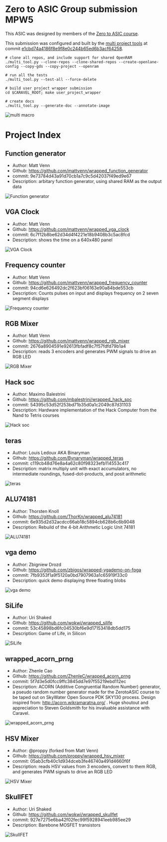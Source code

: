 
# Zero to ASIC Group submission MPW5

This ASIC was designed by members of the [Zero to ASIC course](https://zerotoasiccourse.com).

This submission was configured and built by the [multi project tools](https://github.com/mattvenn/multi_project_tools) at commit [e1cbd74a4186f8e9f8e0c244b65ed6b3acf64258](https://github.com/mattvenn/multi_project_tools/commit/e1cbd74a4186f8e9f8e0c244b65ed6b3acf64258).

    # clone all repos, and include support for shared OpenRAM
    ./multi_tool.py --clone-repos --clone-shared-repos --create-openlane-config --copy-gds --copy-project --openram

    # run all the tests
    ./multi_tool.py --test-all --force-delete

    # build user project wrapper submission
    cd $CARAVEL_ROOT; make user_project_wrapper

    # create docs
    ./multi_tool.py --generate-doc --annotate-image

![multi macro](pics/multi_macro_annotated.png)

# Project Index

## Function generator

* Author: Matt Venn
* Github: https://github.com/mattvenn/wrapped_function_generator
* commit: 9e73784d43a91d70cb1a7c9c5d42037f49ed9e67
* Description: arbitary function generator, using shared RAM as the output data

![Function generator](pics/function_generator.png)

## VGA Clock

* Author: Matt Venn
* Github: https://github.com/mattvenn/wrapped_vga_clock
* commit: 6c7f12b8be62d34d4f4221e18b9408b3c5ac8fcd
* Description: shows the time on a 640x480 panel

![VGA Clock](pics/vga_clock.jpg)

## Frequency counter

* Author: Matt Venn
* Github: https://github.com/mattvenn/wrapped_frequency_counter
* commit: 94cd6e626492dc2f623bf06163e90a84bde553cb
* Description: Counts pulses on input and displays frequency on 2  seven segment displays

![Frequency counter](pics/frequency_counter.png)

## RGB Mixer

* Author: Matt Venn
* Github: https://github.com/mattvenn/wrapped_rgb_mixer
* commit: 2676a8904591e92613fbfadf8c7f57fdfd79b1a4
* Description: reads 3 encoders and generates PWM signals to drive an RGB LED

![RGB Mixer](pics/schematic.jpg)

## Hack soc

* Author: Maximo Balestrini
* Github: https://github.com/mbalestrini/wrapped_hack_soc
* commit: 54395c53d52f253bd71b35d0a1c2049c87d31103
* Description: Hardware implementation of the Hack Computer from the Nand to Tetris courses

![Hack soc](pics/project.jpg)

## teras

* Author: Louis Ledoux AKA Binaryman
* Github: https://github.com/Bynaryman/wrapped_teras
* commit: c119cb48d76e8a4a62c80f98323efb114553c417
* Description: matrix multiply unit with exact accumulators, no intermediate roundings, fused-dot-products, and posit arithmetic

![teras](pics/teras_4x3.png)

## ALU74181

* Author: Thorsten Knoll
* Github: https://github.com/ThorKn/wrapped_alu74181
* commit: 6e935d2d32acdcc66ab18c5894cb628b6c6b9048
* Description: Rebuild of the 4-bit Arithmetic Logic Unit 74181

![ALU74181](pics/alu74181_gds.png)

## vga demo

* Author: Zbigniew Drozd
* Github: https://github.com/zbigos/wrapped-vgademo-on-fpga
* commit: 7fb9353f1a9f5120a0bd7907963a1c65919f33c0
* Description: quick demo displaying three floating blobs

![vga demo](pics/screen.png)

## SiLife

* Author: Uri Shaked
* Github: https://github.com/wokwi/wrapped_silife
* commit: 53c45898bd6fc04530bf6e9d17153418db5dd175
* Description: Game of Life, in Silicon

![SiLife](pics/silife.png)

## wrapped_acorn_prng

* Author: Zhenle Cao
* Github: https://github.com/ZhenleC/wrapped_acorn_prng
* commit: 5f7d3e5d0fcc9ffc3845dd7e97f55219ebd112ec
* Description: ACORN (Additive Congruential Random Number) generator, a pseudo random number generator made for the ZerotoASIC course to be taped out on SkyWater Open Source PDK SKY130 process. Design inspired from: http://acorn.wikramaratna.org/ . Huge shoutout and appreciation to Steven Goldsmith for his invaluable assistance with Caravel. 

![wrapped_acorn_prng](pics/acorn_prng.png)

## HSV Mixer

* Author: @proppy (forked from Matt Venn)
* Github: https://github.com/proppy/wrapped_hsv_mixer
* commit: 05ab3cfb40c1d934dceb3fe46740a491d4660f6f
* Description: reads HSV values from 3 encoders, convert to them RGB, and generates PWM signals to drive an RGB LED

![HSV Mixer](pics/schematic.jpg)

## SkullFET

* Author: Uri Shaked
* Github: https://github.com/wokwi/wrapped_skullfet
* commit: 927e7275e6ba42f02fec99f5928941eeb985ee29
* Description: Barebone MOSFET transistors

![SkullFET](pics/skullfet_inverter.png)

